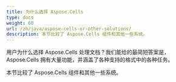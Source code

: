 ```yaml
---
title: 为什么选择 Aspose.Cells
type: docs
weight: 60
url: /zh/java/aspose-cells-or-other-solutions/
description: 本节比较了 Aspose.Cells 组件和其他一些系统。
---
```


用户为什么选择 Aspose.Cells 处理文档？我们能给的最简短答案是，Aspose.Cells 拥有大量功能，并涵盖了各种支持的格式中的各种任务。

本节比较了 Aspose.Cells 组件和其他一些系统。

